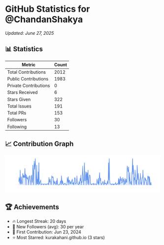 # GitHub Statistics for @ChandanShakya
*Updated: June 27, 2025*

## 📊 Statistics
| Metric | Count |
|--------|--------|
| Total Contributions | 2012 |
| Public Contributions | 1983 |
| Private Contributions | 0 |
| Stars Received | 6 |
| Stars Given | 322 |
| Total Issues | 191 |
| Total PRs | 153 |
| Followers | 30 |
| Following | 13 |

## 📈 Contribution Graph

![Contribution Graph](./contribution_graph.png)

## 🏆 Achievements

- 🔥 Longest Streak: 20 days
- 👥 New Followers (avg): 30 per year
- 📅 First Contribution: Jun 23, 2024
- ⭐ Most Starred: kurakahani.github.io (3 stars)
